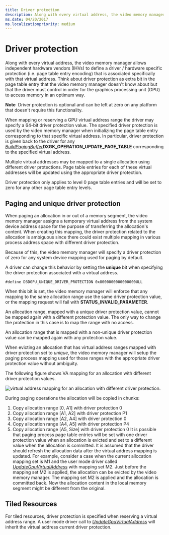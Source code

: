 ```yaml
---
title: Driver protection
description: Along with every virtual address, the video memory manager allows independent hardware vendors (IHVs) to define a driver / hardware specific protection (i.e.
ms.date: 04/20/2017
ms.localizationpriority: medium
---
```


# Driver protection


Along with every virtual address, the video memory manager allows independent hardware vendors (IHVs) to define a driver / hardware specific protection (i.e. page table entry encoding) that is associated specifically with that virtual address. Think about driver protection as extra bit in the page table entry that the video memory manager doesn't know about but that the driver must control in order for the graphics processing unit (GPU) to access memory in an optimum way.

**Note**  Driver protection is optional and can be left at zero on any platform that doesn't require this functionality.

 

When mapping or reserving a GPU virtual address range the driver may specify a 64-bit driver protection value. The specified driver protection is used by the video memory manager when initializing the page table entry corresponding to that specific virtual address. In particular, driver protection is given back to the driver for any [*BuildPagingBuffer*](/windows-hardware/drivers/ddi/d3dkmddi/nc-d3dkmddi-dxgkddi_buildpagingbuffer)**DXGK\_OPERATION\_UPDATE\_PAGE\_TABLE** corresponding to the specified virtual address.

Multiple virtual addresses may be mapped to a single allocation using different driver protections. Page table entries for each of these virtual addresses will be updated using the appropriate driver protection.

Driver protection only applies to level 0 page table entries and will be set to zero for any other page table entry levels.

## <span id="Paging_and_unique_driver_protection"></span><span id="paging_and_unique_driver_protection"></span><span id="PAGING_AND_UNIQUE_DRIVER_PROTECTION"></span>Paging and unique driver protection


When paging an allocation in or out of a memory segment, the video memory manager assigns a temporary virtual address from the system device address space for the purpose of transferring the allocation's content. When creating this mapping, the driver protection related to the allocation is ambiguous since there could exist multiple mapping in various process address space with different driver protection.

Because of this, the video memory manager will specify a driver protection of zero for any system device mapping used for paging by default.

A driver can change this behavior by setting the **unique** bit when specifying the driver protection associated with a virtual address.

`#define D3DGPU_UNIQUE_DRIVER_PROTECTION 0x8000000000000000ULL`

When this bit is set, the video memory manager will enforce that any mapping to the same allocation range use the same driver protection value, or the mapping request will fail with **STATUS\_INVALID\_PARAMETER**.

An allocation range, mapped with a unique driver protection value, cannot be mapped again with a different protection value. The only way to change the protection in this case is to map the range with no access.

An allocation range that is mapped with a non-unique driver protection value can be mapped again with any protection value.

When evicting an allocation that has virtual address ranges mapped with driver protection set to *unique*, the video memory manager will setup the paging process mapping used for those ranges with the appropriate driver protection value without ambiguity.

The following figure shows VA mapping for an allocation with different driver protection values.

![virtual address mapping for an allocation with different driver protection.](images/driver-protection.1.png)

During paging operations the allocation will be copied in chunks:

1. Copy allocation range \[0, A1\] with driver protection 0
2. Copy allocation range \[A1, A2\] with driver protection P1
3. Copy allocation range \[A2, A4\] with driver protection 0
4. Copy allocation range \[A4, A5\] with driver protection P4
5. Copy allocation range \[A5, Size\] with driver protection 0
It is possible that paging process page table entries will be set with one driver protection value when an allocation is evicted and set to a different value when the allocation is committed. It is assumed that the driver should refresh the allocation data after the virtual address mapping is updated.
For example, consider a case when the current allocation mapping set is M1 and the user mode driver called [*UpdateGpuVirtualAddress*](/windows-hardware/drivers/ddi/d3dumddi/nc-d3dumddi-pfnd3dddi_updategpuvirtualaddresscb) with mapping set M2. Just before the mapping set M2 is applied, the allocation can be evicted by the video memory manager. The mapping set M2 is applied and the allocation is committed back. Now the allocation content in the local memory segment might be different from the original.

## <span id="Tiled_Resources"></span><span id="tiled_resources"></span><span id="TILED_RESOURCES"></span>Tiled Resources


For tiled resources, driver protection is specified when reserving a virtual address range. A user mode driver call to [*UpdateGpuVirtualAddress*](/windows-hardware/drivers/ddi/d3dumddi/nc-d3dumddi-pfnd3dddi_updategpuvirtualaddresscb) will inherit the virtual address current driver protection.

 

